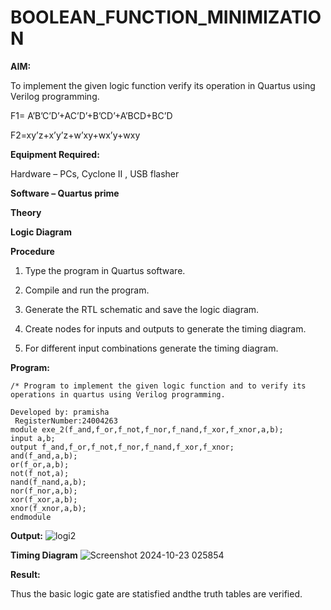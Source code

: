 # BOOLEAN_FUNCTION_MINIMIZATION

**AIM:**

To implement the given logic function verify its operation in Quartus using Verilog programming.

F1= A’B’C’D’+AC’D’+B’CD’+A’BCD+BC’D 

F2=xy’z+x’y’z+w’xy+wx’y+wxy

**Equipment Required:**

Hardware – PCs, Cyclone II , USB flasher

**Software – Quartus prime**

**Theory**

**Logic Diagram**

**Procedure**

1.	Type the program in Quartus software.

2.	Compile and run the program.

3.	Generate the RTL schematic and save the logic diagram.

4.	Create nodes for inputs and outputs to generate the timing diagram.

5.	For different input combinations generate the timing diagram.


**Program:**
```
/* Program to implement the given logic function and to verify its operations in quartus using Verilog programming. 

Developed by: pramisha
 RegisterNumber:24004263
module exe_2(f_and,f_or,f_not,f_nor,f_nand,f_xor,f_xnor,a,b);
input a,b;
output f_and,f_or,f_not,f_nor,f_nand,f_xor,f_xnor;
and(f_and,a,b);
or(f_or,a,b);
not(f_not,a);
nand(f_nand,a,b);
nor(f_nor,a,b);
xor(f_xor,a,b);
xnor(f_xnor,a,b);
endmodule
```

**Output:**
![logi2](https://github.com/user-attachments/assets/5a67e2c6-fac7-4c84-882b-68a13ba84e0e)

**Timing Diagram**
![Screenshot 2024-10-23 025854](https://github.com/user-attachments/assets/d5dae295-3964-452d-a8b1-88281bc188df)

**Result:**

Thus the basic  logic gate are statisfied andthe truth tables are verified.

